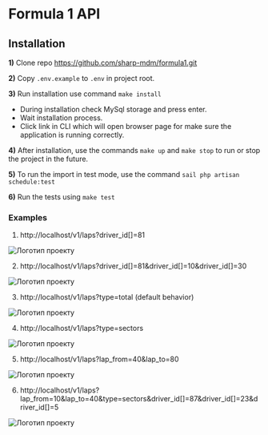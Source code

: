 # Formula 1 API

## Installation
**1)** Clone repo https://github.com/sharp-mdm/formula1.git

**2)** Copy `.env.example` to `.env` in project root.

**3)** Run installation use command `make install`

- During installation check MySql storage and press enter.
- Wait installation process.
- Click link in CLI which will open browser page for make sure the application is running correctly.

**4)** After installation, use the commands `make up` and `make stop` to run or stop the project in the future.

**5)** To run the import in test mode, use the command `sail php artisan schedule:test`

**6)** Run the tests using `make test`

### Examples
1) http://localhost/v1/laps?driver_id[]=81

![Логотип проекту](public/img/1.png )

2) http://localhost/v1/laps?driver_id[]=81&driver_id[]=10&driver_id[]=30

![Логотип проекту](public/img/2.png )

3) http://localhost/v1/laps?type=total (default behavior)

![Логотип проекту](public/img/3.png )

4) http://localhost/v1/laps?type=sectors

![Логотип проекту](public/img/4.png )

5) http://localhost/v1/laps?lap_from=40&lap_to=80

![Логотип проекту](public/img/5.png )

6) http://localhost/v1/laps?lap_from=10&lap_to=40&type=sectors&driver_id[]=87&driver_id[]=23&driver_id[]=5

![Логотип проекту](public/img/6.png )


